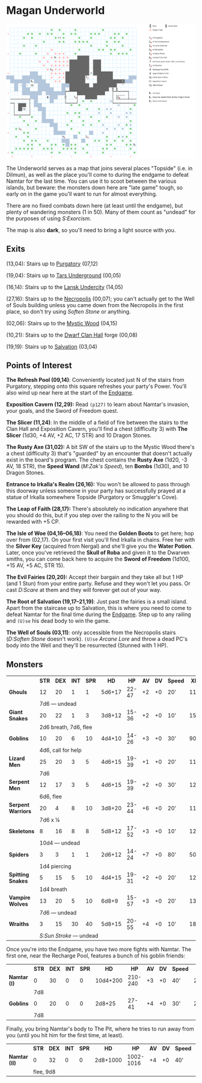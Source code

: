 # Magan Underworld

![map](magan-underworld.svg)

The Underworld serves as a map that joins several places "Topside" (i.e. in Dilmun), as well as the place you'll come to during the endgame to defeat Namtar for the last time. You can use it to scoot between the various islands, but beware: the monsters down here are "late game" tough, so early on in the game you'll want to run for almost everything.

There are no fixed combats down here (at least until the endgame), but plenty of wandering monsters (1 in 50). Many of them count as "undead" for the purposes of using *S:Exorcism*.

The map is also **dark**, so you'll need to bring a light source with you.

## Exits

(13,04): Stairs up to [Purgatory](purgatory.md) (07,12)

(19,04): Stairs up to [Tars Underground](tars-underground.md) (00,05)

(16,14): Stairs up to the [Lansk Undercity](lansk-undercity.md) (14,05)

(27,16): Stairs up to the [Necropolis](necropolis.md) (00,07); you can't actually get to the Well of Souls building unless you came down from the Necropolis in the first place, so don't try using *Soften Stone* or anything.

(02,06): Stairs up to the [Mystic Wood](mystic-wood.md) (04,15)

(10,21): Stairs up to the [Dwarf Clan Hall](dwarf-clan-hall.md) forge (00,08)

(19,19): Stairs up to [Salvation](salvation.md) (03,04)

## Points of Interest

**The Refresh Pool (09,14)**: Conveniently located just N of the stairs from Purgatory, stepping onto this square refreshes your party's Power. You'll also wind up near here at the start of the [Endgame](../walkthrough.md#endgame).

**Exposition Cavern (12,29):** Read `(p127)` to learn about Namtar's invasion, your goals, and the Sword of Freedom quest.

**The Slicer (11,24)**: In the middle of a field of fire between the stairs to the Clan Hall and Exposition Cavern, you'll find a chest (difficulty 3) with **The Slicer** (1d30, +4 AV, +2 AC, 17 STR) and 10 Dragon Stones.

**The Rusty Axe (31,02):** A bit SW of the stairs up to the Mystic Wood there's a chest (difficulty 3) that's "guarded" by an encounter that doesn't actually exist in the board's program. The chest contains the **Rusty Axe** (1d20, -3 AV, 18 STR), the **Speed Wand** (*M:Zak's Speed*), ten **Bombs** (1d30), and 10 Dragon Stones.

**Entrance to Irkalla's Realm (26,16):** You won't be allowed to pass through this doorway unless someone in your party has successfully prayed at a statue of Irkalla somewhere Topside (Purgatory or Smuggler's Cove).

**The Leap of Faith (28,17):** There's absolutely no indication anywhere that you should do this, but if you step over the railing to the N you will be rewarded with +5 CP.

**The Isle of Woe (04,16–06,18)**: You need the **Golden Boots** to get here; hop over from (02,17). On your first visit you'll find Irkalla in chains. Free her with the **Silver Key** (acquired from Nergal) and she'll give you the **Water Potion**. Later, once you've retrieved the **Skull of Roba** and given it to the Dwarven smiths, you can come back here to acquire the **Sword of Freedom** (1d100, +15 AV, +5 AC, STR 15).

**The Evil Fairies (20,20):** Accept their bargain and they take all but 1 HP (and 1 Stun) from your entire party. Refuse and they won't let you pass. Or cast *D:Scare* at them and they will forever get out of your way.

**The Root of Salvation (19,17–21,19)**: Just past the fairies is a small island. Apart from the staircase up to Salvation, this is where you need to come to defeat Namtar for the final time during the [Endgame](../walthrough.md). Step up to any railing and `(U)se` his dead body to win the game.

**The Well of Souls (03,11)**: only accessible from the Necropolis stairs (*D:Soften Stone* doesn't work). `(U)se` *Arcane Lore* and throw a dead PC's body into the Well and they'll be resurrected (Stunned with 1 HP).

## Monsters

<table>
  <tr>
    <th></th>
    <th>STR</th>
    <th>DEX</th>
    <th>INT</th>
    <th>SPR</th>
    <th>HD</th>
    <th>HP</th>
    <th>AV</th>
    <th>DV</th>
    <th>Speed</th>
    <th>XP</th>
  </tr>
  <tr>
    <td><b>Ghouls</b></td>
    <td>12</td>
    <td>20</td>
    <td>1</td>
    <td>1</td>
    <td>5d6+17</td>
    <td>22-47</td>
    <td>+2</td>
    <td>+0</td>
    <td>20'</td>
    <td>110</td>
  </tr><tr>
    <td></td>
    <td colspan="10">7d6 — undead</td>
  </tr>
  <tr>
    <td><b>Giant Snakes</b></td>
    <td>20</td>
    <td>22</td>
    <td>1</td>
    <td>3</td>
    <td>3d8+12</td>
    <td>15-36</td>
    <td>+2</td>
    <td>+0</td>
    <td>10'</td>
    <td>150</td>
  </tr><tr>
    <td></td>
    <td colspan="10">2d6 breath, 7d6, flee</td>
  </tr>
  <tr>
    <td><b>Goblins</b></td>
    <td>10</td>
    <td>20</td>
    <td>6</td>
    <td>10</td>
    <td>4d4+10</td>
    <td>14-26</td>
    <td>+3</td>
    <td>+0</td>
    <td>30'</td>
    <td>90</td>
  </tr><tr>
    <td></td>
    <td colspan="10">4d6, call for help</td>
  </tr>
  <tr>
    <td><b>Lizard Men</b></td>
    <td>25</td>
    <td>20</td>
    <td>3</td>
    <td>5</td>
    <td>4d6+15</td>
    <td>19-39</td>
    <td>+1</td>
    <td>+0</td>
    <td>20'</td>
    <td>110</td>
  </tr><tr>
    <td></td>
    <td colspan="10">7d6</td>
  </tr>
  <tr>
    <td><b>Serpent Men</b></td>
    <td>12</td>
    <td>17</td>
    <td>3</td>
    <td>5</td>
    <td>4d6+15</td>
    <td>19-39</td>
    <td>+2</td>
    <td>+0</td>
    <td>30'</td>
    <td>120</td>
  </tr><tr>
    <td></td>
    <td colspan="10">6d6, flee</td>
  </tr>
  <tr>
    <td><b>Serpent Warriors</b></td>
    <td>20</td>
    <td>4</td>
    <td>8</td>
    <td>10</td>
    <td>3d8+20</td>
    <td>23-44</td>
    <td>+6</td>
    <td>+0</td>
    <td>20'</td>
    <td>110</td>
  </tr><tr>
    <td></td>
    <td colspan="10">7d6 x ¼</td>
  </tr>
  <tr>
    <td><b>Skeletons</b></td>
    <td>8</td>
    <td>16</td>
    <td>8</td>
    <td>8</td>
    <td>5d8+12</td>
    <td>17-52</td>
    <td>+3</td>
    <td>+0</td>
    <td>10'</td>
    <td>120</td>
  </tr><tr>
    <td></td>
    <td colspan="10">10d4 — undead</td>
  </tr>
  <tr>
    <td><b>Spiders</b></td>
    <td>3</td>
    <td>3</td>
    <td>1</td>
    <td>1</td>
    <td>2d6+12</td>
    <td>14-24</td>
    <td>+7</td>
    <td>+0</td>
    <td>80'</td>
    <td>50</td>
  </tr><tr>
    <td></td>
    <td colspan="10">1d4 piercing</td>
  </tr>
  <tr>
    <td><b>Spitting Snakes</b></td>
    <td>5</td>
    <td>15</td>
    <td>5</td>
    <td>10</td>
    <td>4d4+15</td>
    <td>19-31</td>
    <td>+2</td>
    <td>+0</td>
    <td>20'</td>
    <td>120</td>
  </tr><tr>
    <td></td>
    <td colspan="10">1d4 breath</td>
  </tr>
  <tr>
    <td><b>Vampire Wolves</b></td>
    <td>13</td>
    <td>20</td>
    <td>5</td>
    <td>10</td>
    <td>6d8+9</td>
    <td>15-57</td>
    <td>+3</td>
    <td>+0</td>
    <td>20'</td>
    <td>130</td>
  </tr><tr>
    <td></td>
    <td colspan="10">7d6 — undead</td>
  </tr>
  <tr>
    <td><b>Wraiths</b></td>
    <td>3</td>
    <td>15</td>
    <td>30</td>
    <td>40</td>
    <td>5d8+15</td>
    <td>20-55</td>
    <td>+4</td>
    <td>+0</td>
    <td>10'</td>
    <td>180</td>
  </tr><tr>
    <td></td>
    <td colspan="10"><i>S:Sun Stroke</i> — undead</td>
  </tr>
</table>
Once you're into the Endgame, you have two more fights with Namtar. The first one, near the Recharge Pool, features a bunch of his goblin friends:

<table>
  <tr>
    <th></th>
    <th>STR</th>
    <th>DEX</th>
    <th>INT</th>
    <th>SPR</th>
    <th>HD</th>
    <th>HP</th>
    <th>AV</th>
    <th>DV</th>
    <th>Speed</th>
    <th>XP</th>
  </tr>
  <tr>
    <td><b>Namtar (I)</b></td>
    <td>0</td>
    <td>30</td>
    <td>0</td>
    <td>0</td>
    <td>10d4+200</td>
    <td>210-240</td>
    <td>+3</td>
    <td>+0</td>
    <td>40'</td>
    <td>2000</td>
  </tr><tr>
    <td></td>
    <td colspan="10">7d8</td>
  </tr>
  <tr>
    <td><b>Goblins</b></td>
    <td>0</td>
    <td>20</td>
    <td>0</td>
    <td>0</td>
    <td>2d8+25</td>
    <td>27-41</td>
    <td>+4</td>
    <td>+0</td>
    <td>30'</td>
    <td>200</td>
  </tr><tr>
    <td></td>
    <td colspan="10">7d8</td>
  </tr>
</table>

Finally, you bring Namtar's body to The Pit, where he tries to run away from you (until you hit him for the first time, at least).

<table>
  <tr>
    <th></th>
    <th>STR</th>
    <th>DEX</th>
    <th>INT</th>
    <th>SPR</th>
    <th>HD</th>
    <th>HP</th>
    <th>AV</th>
    <th>DV</th>
    <th>Speed</th>
    <th>XP</th>
  </tr>
  <tr>
  <tr>
    <td><b>Namtar (II)</b></td>
    <td>0</td>
    <td>32</td>
    <td>0</td>
    <td>0</td>
    <td>2d8+1000</td>
    <td>1002-1016</td>
    <td>+4</td>
    <td>+0</td>
    <td>40'</td>
    <td>2000</td>
  </tr><tr>
    <td></td>
    <td colspan="10">flee, 9d8</td>
  </tr>
</table>